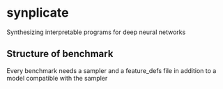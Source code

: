 # synplicate
Synthesizing interpretable programs for deep neural networks

## Structure of benchmark
Every benchmark needs a sampler and a feature_defs file in addition to a model compatible with the sampler
